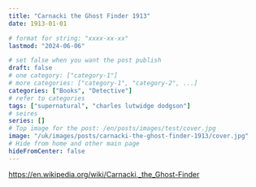 ```yaml
---
title: "Carnacki the Ghost Finder 1913"
date: 1913-01-01

# format for string: "xxxx-xx-xx"
lastmod: "2024-06-06"

# set false when you want the post publish
draft: false
# one category: ["category-1"]
# more categories: ["category-1", "category-2", ...]
categories: ["Books", "Detective"]
# refer to categories
tags: ["supernatural", "charles lutwidge dodgson"]
# seires
series: []
# Top image for the post: /en/posts/images/test/cover.jpg
image: "/uk/images/posts/carnacki-the-ghost-finder-1913/cover.jpg"
# Hide from home and other main page
hideFromCenter: false
---
```

https://en.wikipedia.org/wiki/Carnacki,_the_Ghost-Finder
<!--more-->